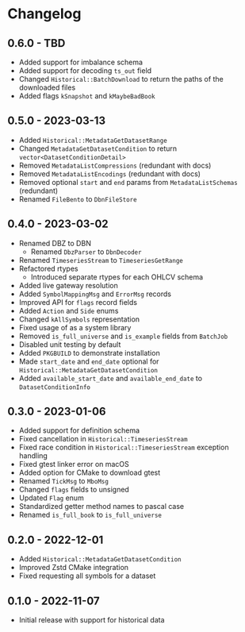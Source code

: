 # Changelog

## 0.6.0 - TBD
- Added support for imbalance schema
- Added support for decoding `ts_out` field
- Changed `Historical::BatchDownload` to return the paths of the downloaded files
- Added flags `kSnapshot` and `kMaybeBadBook`

## 0.5.0 - 2023-03-13
- Added `Historical::MetadataGetDatasetRange`
- Changed `MetadataGetDatasetCondition` to return `vector<DatasetConditionDetail>`
- Removed `MetadataListCompressions` (redundant with docs)
- Removed `MetadataListEncodings` (redundant with docs)
- Removed optional `start` and `end` params from `MetadataListSchemas` (redundant)
- Renamed `FileBento` to `DbnFileStore`

## 0.4.0 - 2023-03-02
- Renamed DBZ to DBN
  - Renamed `DbzParser` to `DbnDecoder`
- Renamed `TimeseriesStream` to `TimeseriesGetRange`
- Refactored rtypes
  - Introduced separate rtypes for each OHLCV schema
- Added live gateway resolution
- Added `SymbolMappingMsg` and `ErrorMsg` records
- Improved API for `flags` record fields
- Added `Action` and `Side` enums
- Changed `kAllSymbols` representation
- Fixed usage of as a system library
- Removed `is_full_universe` and `is_example` fields from `BatchJob`
- Disabled unit testing by default
- Added `PKGBUILD` to demonstrate installation
- Made `start_date` and `end_date` optional for
  `Historical::MetadataGetDatasetCondition`
- Added `available_start_date` and `available_end_date` to
  `DatasetConditionInfo`

## 0.3.0 - 2023-01-06
- Added support for definition schema
- Fixed cancellation in `Historical::TimeseriesStream`
- Fixed race condition in `Historical::TimeseriesStream` exception handling
- Fixed gtest linker error on macOS
- Added option for CMake to download gtest
- Renamed `TickMsg` to `MboMsg`
- Changed `flags` fields to unsigned
- Updated `Flag` enum
- Standardized getter method names to pascal case
- Renamed `is_full_book` to `is_full_universe`

## 0.2.0 - 2022-12-01
- Added `Historical::MetadataGetDatasetCondition`
- Improved Zstd CMake integration
- Fixed requesting all symbols for a dataset

## 0.1.0 - 2022-11-07
- Initial release with support for historical data

